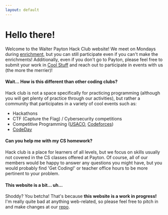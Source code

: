 ```yaml
---
layout: default
---
```


<div class="container">
  <div class="row">
    <div class="col">
      <h1 class="text-primary text-center">Hello there!</h1>
      <p>Welcome to the Walter Payton Hack Club website! We meet on Mondays during <a href='https://selenium.wpcp.org/'>enrichment</a>, but you can still participate even if you can't make the enrichments! Additionally, even if you don't go to Payton, please feel free to submit your work in <a href=''>Cool Stuff</a> and reach out to participate in events with us (the more the merrier)!</p>
      <h4 class="text-primary text-left">Wait... How is this different than other coding clubs?</h4>
      <p>Hack club is not a space specifically for practicing programming (although you will get plenty of practice through our activities), but rather a community that participates in a variety of cool events such as:</p>
      <ul>
        <li>Hackathons</li>
        <li>CTF (Capture the Flag) / Cybersecurity competitions</li>
        <li>Competitive Programming (<a href='http://www.usaco.org/'>USACO</a>, <a href='https://codeforces.com/'>Codeforces</a>)</li>
        <li><a href='https://www.codeday.org/'>CodeDay</a></li>
      </ul>
      <h4 class="text-primary text-left">Can you help me with my CS homework?</h4>
      <p>Hack club is a place for learners of all levels, but we focus on skills usually not covered in the CS classes offered at Payton. Of course, all of our members would be happy to answer any questions you might have, but you would probably find 'Get Coding!' or teacher office hours to be more pertinent to your problem.</p>
      <h4 class="text-primary text-left">This website is a bit... uh...</h4>
      <p>Shoddy? You betcha! That's because <b>this website is a work in progress!</b> I'm really quite bad at anything web-related, so please feel free to pitch in and make changes at our <a href= "{{ site.repo }} ">repo</a>.</p>
    </div>
  </div>
</div>
